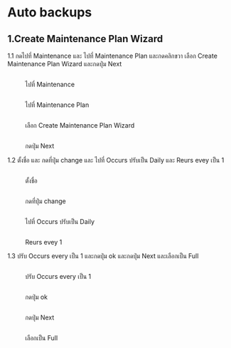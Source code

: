 # Auto backups

## 1.Create Maintenance Plan Wizard

1.1 กดไปที่ Maintenance และ ไปที่ Maintenance Plan และกดคลิกขวา เลือก Create Maintenance Plan Wizard และกดปุ่ม Next

<div>

<figure><img src="../../../../../.gitbook/assets/Screenshot (111) (1).png" alt=""><figcaption><p>ไปที่ Maintenance</p></figcaption></figure>

 

<figure><img src="../../../../../.gitbook/assets/Screenshot (112).png" alt=""><figcaption><p>ไปที่ Maintenance Plan</p></figcaption></figure>

 

<figure><img src="../../../../../.gitbook/assets/Screenshot (113) (1).png" alt=""><figcaption><p>เลือก Create Maintenance Plan Wizard</p></figcaption></figure>

 

<figure><img src="../../../../../.gitbook/assets/Screenshot (114) (1).png" alt=""><figcaption><p>กดปุ่ม Next</p></figcaption></figure>

</div>

1.2 ตั้งชื่อ และ กดที่ปุ่ม change และ ไปที่ Occurs ปรับเป็น Daily และ Reurs evey เป็น 1

<div>

<figure><img src="../../../../../.gitbook/assets/Screenshot (115).png" alt=""><figcaption><p>ตั้งชื่อ</p></figcaption></figure>

 

<figure><img src="../../../../../.gitbook/assets/Screenshot (117).png" alt=""><figcaption><p>กดที่ปุ่ม change</p></figcaption></figure>

 

<figure><img src="../../../../../.gitbook/assets/Screenshot (119) (1).png" alt=""><figcaption><p>ไปที่ Occurs ปรับเป็น Daily</p></figcaption></figure>

 

<figure><img src="../../../../../.gitbook/assets/Screenshot (120) (1).png" alt=""><figcaption><p>Reurs evey 1</p></figcaption></figure>

</div>

1.3 ปรับ Occurs every เป็น 1 และกดปุ่ม ok และกดปุ่ม Next และเลือกเป็น Full&#x20;

<div>

<figure><img src="../../../../../.gitbook/assets/Screenshot (121).png" alt=""><figcaption><p>ปรับ Occurs every เป็น 1</p></figcaption></figure>

 

<figure><img src="../../../../../.gitbook/assets/Screenshot (122).png" alt=""><figcaption><p>กดปุ่ม ok</p></figcaption></figure>

 

<figure><img src="../../../../../.gitbook/assets/Screenshot (123).png" alt=""><figcaption><p>กดปุ่ม Next</p></figcaption></figure>

 

<figure><img src="../../../../../.gitbook/assets/Screenshot (125).png" alt=""><figcaption><p>เลือกเป็น Full</p></figcaption></figure>

</div>

<div>

<figure><img src="../../../../../.gitbook/assets/Screenshot (126).png" alt=""><figcaption></figcaption></figure>

 

<figure><img src="../../../../../.gitbook/assets/Screenshot (127).png" alt=""><figcaption></figcaption></figure>

 

<figure><img src="../../../../../.gitbook/assets/Screenshot (128).png" alt=""><figcaption></figcaption></figure>

 

<figure><img src="../../../../../.gitbook/assets/Screenshot (129).png" alt=""><figcaption></figcaption></figure>

</div>

<div>

<figure><img src="../../../../../.gitbook/assets/Screenshot (130).png" alt=""><figcaption></figcaption></figure>

 

<figure><img src="../../../../../.gitbook/assets/Screenshot (131).png" alt=""><figcaption></figcaption></figure>

 

<figure><img src="../../../../../.gitbook/assets/Screenshot (132).png" alt=""><figcaption></figcaption></figure>

 

<figure><img src="../../../../../.gitbook/assets/Screenshot (135).png" alt=""><figcaption></figcaption></figure>

</div>

<div>

<figure><img src="../../../../../.gitbook/assets/Screenshot (137).png" alt=""><figcaption></figcaption></figure>

 

<figure><img src="../../../../../.gitbook/assets/Screenshot (138).png" alt=""><figcaption></figcaption></figure>

 

<figure><img src="../../../../../.gitbook/assets/Screenshot (139).png" alt=""><figcaption></figcaption></figure>

 

<figure><img src="../../../../../.gitbook/assets/Screenshot (140).png" alt=""><figcaption></figcaption></figure>

</div>

<div>

<figure><img src="../../../../../.gitbook/assets/Screenshot (141).png" alt=""><figcaption></figcaption></figure>

 

<figure><img src="../../../../../.gitbook/assets/Screenshot (143).png" alt=""><figcaption></figcaption></figure>

</div>
